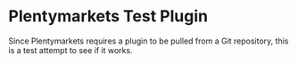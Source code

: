 # Plentymarkets Test Plugin

Since Plentymarkets requires a plugin to be pulled from a Git repository, this is a test attempt to see if it works.